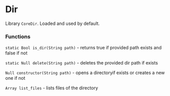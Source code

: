 # Dir

Library `CoreDir`. Loaded and used by default.

### Functions

`static Bool is_dir(String path)` - returns true if provided path exists and false if not

`static Null delete(String path)` - deletes the provided dir path if exists

`Null constructor(String path)` - opens a directoryif exists or creates a new one if not

`Array list_files` - lists files of the directory

